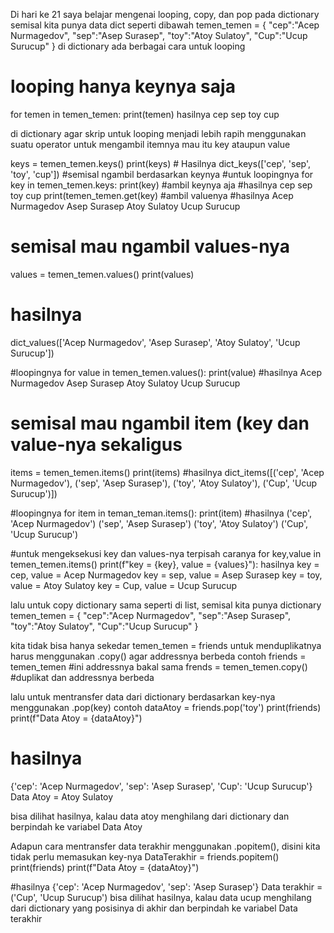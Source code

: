 Di hari ke 21 saya belajar mengenai looping, copy, dan pop pada dictionary
semisal kita punya data dict seperti dibawah
temen_temen = {
	"cep":"Acep Nurmagedov",
	"sep":"Asep Surasep",
	"toy":"Atoy Sulatoy",
	"Cup":"Ucup Surucup"
	}
di dictionary ada berbagai cara untuk looping
# looping hanya keynya saja
for temen in temen_temen:
	print(temen)
hasilnya
cep
sep
toy
cup

di dictionary agar skrip untuk looping menjadi lebih rapih menggunakan suatu operator untuk mengambil itemnya mau itu key ataupun value

keys = temen_temen.keys()
print(keys) # Hasilnya dict_keys(['cep', 'sep', 'toy', 'cup'])
#semisal ngambil berdasarkan keynya
#untuk loopingnya
for key in temen_temen.keys:
	print(key)	#ambil keynya aja 
	#hasilnya
	cep
	sep
	toy
	cup
	print(temen_temen.get(key) #ambil valuenya
	#hasilnya
	Acep Nurmagedov
	Asep Surasep
	Atoy Sulatoy
	Ucup Surucup

# semisal mau ngambil values-nya
values = temen_temen.values()
print(values) 
# hasilnya
dict_values(['Acep Nurmagedov', 'Asep Surasep', 'Atoy Sulatoy', 'Ucup Surucup'])

#loopingnya 
for value in temen_temen.values():
	print(value)
#hasilnya
Acep Nurmagedov
Asep Surasep
Atoy Sulatoy
Ucup Surucup

# semisal mau ngambil item (key dan value-nya sekaligus
items = temen_temen.items()
print(items)
#hasilnya
dict_items([('cep', 'Acep Nurmagedov'), ('sep', 'Asep Surasep'), ('toy', 'Atoy Sulatoy'), ('Cup', 'Ucup Surucup')])

#loopingnya
for item in teman_teman.items():
	print(item)
#hasilnya
('cep', 'Acep Nurmagedov')
('sep', 'Asep Surasep')
('toy', 'Atoy Sulatoy')
('Cup', 'Ucup Surucup')

#untuk mengeksekusi key dan values-nya terpisah caranya
for key,value in temen_temen.items()
	print(f"key = {key}, value = {values}"):
hasilnya
key = cep, value = Acep Nurmagedov
key = sep, value = Asep Surasep
key = toy, value = Atoy Sulatoy
key = Cup, value = Ucup Surucup

lalu untuk copy dictionary sama seperti di list, semisal kita punya dictionary
temen_temen = {
	"cep":"Acep Nurmagedov",
	"sep":"Asep Surasep",
	"toy":"Atoy Sulatoy",
	"Cup":"Ucup Surucup"
	}

kita tidak bisa hanya sekedar temen_temen = friends untuk menduplikatnya harus menggunakan .copy() agar addressnya berbeda
contoh
friends = temen_temen #ini addressnya bakal sama
frends = temen_temen.copy() #duplikat dan addressnya berbeda

lalu untuk mentransfer data dari dictionary berdasarkan key-nya menggunakan .pop(key) 
contoh
dataAtoy = friends.pop('toy')
print(friends)
print(f"Data Atoy = {dataAtoy}")

# hasilnya
{'cep': 'Acep Nurmagedov', 'sep': 'Asep Surasep', 'Cup': 'Ucup Surucup'}
Data Atoy = Atoy Sulatoy

bisa dilihat hasilnya, kalau data atoy menghilang dari dictionary dan berpindah ke variabel Data Atoy

Adapun cara mentransfer data terakhir menggunakan .popitem(), disini kita tidak perlu memasukan key-nya
DataTerakhir = friends.popitem()
print(friends)
print(f"Data Atoy = {dataAtoy}")

#hasilnya
{'cep': 'Acep Nurmagedov', 'sep': 'Asep Surasep'}
Data terakhir = ('Cup', 'Ucup Surucup')
bisa dilihat hasilnya, kalau data ucup menghilang dari dictionary yang posisinya di akhir dan berpindah ke variabel Data terakhir